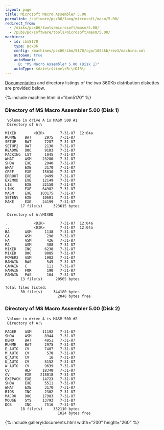 ```yaml
---
layout: page
title: Microsoft Macro Assembler 5.00
permalink: /software/pcx86/lang/microsoft/masm/5.00/
redirect_from:
  - /disks/pcx86/tools/microsoft/masm/5.00/
  - /pubs/pc/software/tools/microsoft/masm/5.00/
machines:
  - id: ibm5170
    type: pcx86
    config: /machines/pcx86/ibm/5170/cga/1024kb/rev3/machine.xml
    autoGen: true
    autoMount:
      B: "MS Macro Assembler 5.00 (Disk 1)"
    autoType: $date\r$time\rB:\rDIR\r
---
```


[Documentation](#documents) and directory listings of the two 360Kb distribution diskettes are provided below.

{% include machine.html id="ibm5170" %}

### Directory of MS Macro Assembler 5.00 (Disk 1)

     Volume in drive A is MASM 500 #1
     Directory of A:\

    MIXED        <DIR>       7-31-87  12:04a
    RUNME    BAT      2975   7-31-87
    SETUP    BAT      7287   7-31-87
    SETUP2   BAT      2130   7-31-87
    README   DOC      9103   7-31-87
    PACKING  LST      1045   7-31-87
    WHAT     ASM     23280   7-31-87
    SHOW     EXE      2040   7-31-87
    WHAT     EXE      3170   7-31-87
    CREF     EXE     15830   7-31-87
    ERROUT   EXE      9499   7-31-87
    EXEMOD   EXE     12149   7-31-87
    LIB      EXE     32150   7-31-87
    LINK     EXE     64982   7-31-87
    MASM     EXE    103175   7-31-87
    SETENV   EXE     10601   7-31-87
    MAKE     EXE     24199   7-31-87
           17 file(s)     323615 bytes

     Directory of A:\MIXED

    .            <DIR>       7-31-87  12:04a
    ..           <DIR>       7-31-87  12:04a
    BA       ASM      1138   7-31-87
    CA       ASM       298   7-31-87
    FA       ASM       426   7-31-87
    PA       ASM       388   7-31-87
    MIXED    INC      6238   7-31-87
    MIXED    DOC      9085   7-31-87
    POWER2   ASM      1982   7-31-87
    BAMAIN   BAS       545   7-31-87
    CAMAIN   C         111   7-31-87
    FAMAIN   FOR       190   7-31-87
    PAMAIN   PAS       164   7-31-87
           13 file(s)      20565 bytes

    Total files listed:
           30 file(s)     344180 bytes
                            2048 bytes free

### Directory of MS Macro Assembler 5.00 (Disk 2)

     Volume in drive A is MASM 500 #2
     Directory of A:\

    PAGER    ASM     11192   7-31-87
    SHOW     ASM      8944   7-31-87
    DEMO     BAT      4851   7-31-87
    RUNME    BAT      2975   7-31-87
    E_AUTO   CV       7407   7-31-87
    M_AUTO   CV        570   7-31-87
    Q_AUTO   CV         16   7-31-87
    U_AUTO   CV       5152   7-31-87
    W_AUTO   CV       9639   7-31-87
    CV       HLP     18348   7-31-87
    CV       EXE    218018   7-31-87
    EXEPACK  EXE     14723   7-31-87
    SHOW     EXE      5511   7-31-87
    WHAT     EXE      3170   7-31-87
    BIOS     INC      2302   7-31-87
    MACRO    DOC     17983   7-31-87
    MOUSE    SYS     13793   7-31-87
    DOS      INC      7516   7-31-87
           18 file(s)     352110 bytes
                            1024 bytes free

<!-- Documentation -->

{% include gallery/documents.html width="200" height="260" %}
